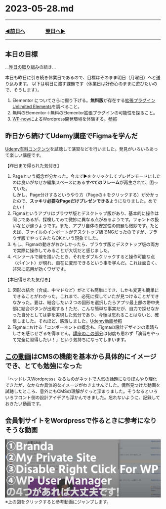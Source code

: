 # 2023-05-28.md
---
### [◀️前日へ](https://github.com/yuasys/chatty-journal/blob/main/2023/05/2023-05-27.md)&emsp;&emsp;&emsp;&emsp;[翌日へ▶️](https://github.com/yuasys/chatty-journal/blob/main/2023/05/2023-05-29.md)
---

## 本日の目標

...[昨日の取り組み](https://github.com/yuasys/chatty-journal/blob/main/2023/05/2023-05-27.md)の続き...  

本日も昨日に引き続き休業日であるので、目標はそのまま明日（月曜日）へと送り込みます。
以下は明日に渡す課題です（休業日は好奇心のままに遊びたいので、そうします）。

1. Elementor についてさらに掘り下げる。<b>無料版</b>が存在する[拡張プラグインUnlimited Elements](https://youtu.be/HEI1eGlWFOo)を調べること。
2. 無料のElementor＋無料のElementor拡張プラグインの可能性を探ること。
3. [WP-now](https://www.youtube.com/watch?v=kKLoKHQrVIA)によるWordpress開発環境を体験する。[参照](https://github.com/yuasys/chatty-journal/blob/main/2023/05/2023-05-25.md#%E6%9C%AC%E6%97%A5%E3%81%AE%E6%96%B0%E7%99%BA%E8%A6%8B%E9%A9%9A%E3%81%84%E3%81%9F%E3%83%8B%E3%83%A5%E3%83%BC%E3%82%B9%E3%81%AA%E3%81%A9)

## 昨日から続けてUdemy講座でFigmaを学んだ

[Udemy有料コンテンツ](https://www.udemy.com/course/chanto-xd/)を試聴して演習などを行いました。発見がいろいろあって楽しい講座です。

【昨日まで得られた気付き】  

1. Pageという概念が分かった。今まで▶をクリックしてプレゼンモードにしたのは良いがなぜか編集スペースにある<b>すべてのフレーム</b>が再生されて、困っていた。<br>しかし、Page分けするというやり方（Pageの＋をクリックする）が分かったので、<b>スッキリ必要なPageだけプレゼンできる</b>ようになりました。めでたい！
2. Figmaというアプリはブラウザ版とデスクトップ版があり、基本的に操作は同じであるが、探検してみて微妙に異なる点があるようです。フォントの扱いなどが違うようです。また、アプリ自体の安定性の問題も微妙です。たとえば、ファイルのインポートがデスクトップ版でNGだったのですが、ブラウザ版でやってみたらOKという現象でした。
3. もし、Figmaの動きがおかしかったら、ブラウザ版とデスクトップ版の両方で実際に操作してみることが大切だと感じました。
4. ペンツールで線を描いたとき、それをダブルクリックすると操作可能な点（ポイント）が現れ、自在に変形できるという事を学んだ。これは面白く、非常に応用が効くワザです。

【本日得られた気付き】

1. 図形の結合（合成、中マドなど）がとても簡単にでき、しかも変更も簡単にできることがわかった。これまで、必死に探していたが見つけることができなかった。要は、結合したい２つの図形を選択したらアプリ最上部の帯中央部に結合ボタンが出現する！ただ、こんな簡単な事実だが、自力で探せなかった自分としては夢を実現した気分であり、今後は忘れることはないと、確信しました。それほど、感激しました。[Udemy動画参照](https://www.udemy.com/course/chanto-xd/learn/lecture/34854416#overview)
2. Figmaにおける「コンポーネントの概念も、Figmaの設計デザインの素晴らしさを感じぜざるを得ません。[講座のこの部分](https://www.udemy.com/course/chanto-xd/learn/lecture/34854420#overview)は何度も思わず「演習をやって完全に習得したい！」という気持ちになってしまいます。

## [この動画](https://youtu.be/rabY6MFkA40)はCMSの機能を基本から具体的にイメージでき、とても勉強になった

「ヘッドレスWordpress」なるものがネットで人気の話題になりぼんやり理化できたが、なかなか具体的なイメージがわきませんでした。偶然見つけた動画を試聴したところ、意外にもCMSの理解がぐっと深まりました。そうなるといろいろフロント側の設計アイデアも浮かんできました。忘れないように、記録しておきたい動画です。

## 会員制サイトをWordpressで作るときに参考になりそうな動画
[![動画](https://github.com/yuasys/chatty-journal/blob/main/images/%E4%BC%9A%E5%93%A1%E5%88%B6%E3%82%B5%E3%82%A4%E3%83%88%E3%83%97%E3%83%A9%E3%82%B0%E3%82%A4%E3%83%B3.png)](https://youtu.be/0_azNnx-O60)
※上の図をクリックすると参考動画にジャンプします。

